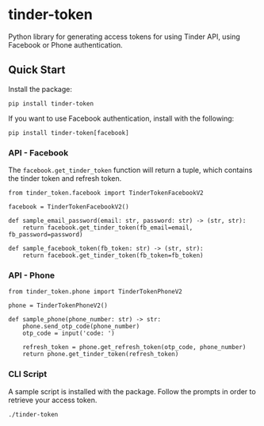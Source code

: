 # tinder-token

Python library for generating access tokens for using Tinder API, using Facebook or Phone authentication.

## Quick Start

Install the package:

    pip install tinder-token

If you want to use Facebook authentication, install with the following:

    pip install tinder-token[facebook]

### API - Facebook

The `facebook.get_tinder_token` function will return a tuple, which contains the tinder token and refresh token.

    from tinder_token.facebook import TinderTokenFacebookV2

    facebook = TinderTokenFacebookV2()

    def sample_email_password(email: str, password: str) -> (str, str):
        return facebook.get_tinder_token(fb_email=email, fb_password=password)

    def sample_facebook_token(fb_token: str) -> (str, str):
        return facebook.get_tinder_token(fb_token=fb_token)

### API - Phone

    from tinder_token.phone import TinderTokenPhoneV2

    phone = TinderTokenPhoneV2()

    def sample_phone(phone_number: str) -> str:
        phone.send_otp_code(phone_number)
        otp_code = input('code: ')

        refresh_token = phone.get_refresh_token(otp_code, phone_number)
        return phone.get_tinder_token(refresh_token)

### CLI Script

A sample script is installed with the package.
Follow the prompts in order to retrieve your access token.

    ./tinder-token
